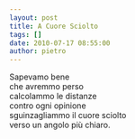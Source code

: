 ```yaml
---
layout: post
title: A Cuore Sciolto
tags: []
date: 2010-07-17 08:55:00
author: pietro
---
```

Sapevamo bene<br/>che avremmo perso<br/>calcolammo le distanze<br/>contro ogni opinione<br/>sguinzagliammo il cuore sciolto<br/>verso un angolo più chiaro.<br/>
